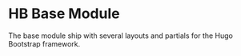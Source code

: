 # HB Base Module

The base module ship with several layouts and partials for the Hugo Bootstrap framework.

